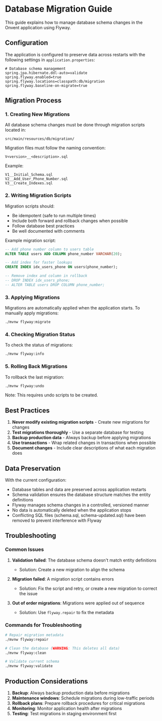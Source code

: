 # Database Migration Guide

This guide explains how to manage database schema changes in the Onvent application using Flyway.

## Configuration

The application is configured to preserve data across restarts with the following settings in `application.properties`:

```properties
# Database schema management
spring.jpa.hibernate.ddl-auto=validate
spring.flyway.enabled=true
spring.flyway.locations=classpath:db/migration
spring.flyway.baseline-on-migrate=true
```

## Migration Process

### 1. Creating New Migrations

All database schema changes must be done through migration scripts located in:
```
src/main/resources/db/migration/
```

Migration files must follow the naming convention:
```
V<version>__<description>.sql
```

Example:
```
V1__Initial_Schema.sql
V2__Add_User_Phone_Number.sql
V3__Create_Indexes.sql
```

### 2. Writing Migration Scripts

Migration scripts should:
- Be idempotent (safe to run multiple times)
- Include both forward and rollback changes when possible
- Follow database best practices
- Be well documented with comments

Example migration script:
```sql
-- Add phone number column to users table
ALTER TABLE users ADD COLUMN phone_number VARCHAR(20);

-- Add index for faster lookups
CREATE INDEX idx_users_phone ON users(phone_number);

-- Remove index and column in rollback
-- DROP INDEX idx_users_phone;
-- ALTER TABLE users DROP COLUMN phone_number;
```

### 3. Applying Migrations

Migrations are automatically applied when the application starts. To manually apply migrations:

```bash
./mvnw flyway:migrate
```

### 4. Checking Migration Status

To check the status of migrations:

```bash
./mvnw flyway:info
```

### 5. Rolling Back Migrations

To rollback the last migration:

```bash
./mvnw flyway:undo
```

Note: This requires undo scripts to be created.

## Best Practices

1. **Never modify existing migration scripts** - Create new migrations for changes
2. **Test migrations thoroughly** - Use a separate database for testing
3. **Backup production data** - Always backup before applying migrations
4. **Use transactions** - Wrap related changes in transactions when possible
5. **Document changes** - Include clear descriptions of what each migration does

## Data Preservation

With the current configuration:
- Database tables and data are preserved across application restarts
- Schema validation ensures the database structure matches the entity definitions
- Flyway manages schema changes in a controlled, versioned manner
- No data is automatically deleted when the application stops
- Conflicting SQL files (schema.sql, schema-updated.sql) have been removed to prevent interference with Flyway

## Troubleshooting

### Common Issues

1. **Validation failed**: The database schema doesn't match entity definitions
   - Solution: Create a new migration to align the schema

2. **Migration failed**: A migration script contains errors
   - Solution: Fix the script and retry, or create a new migration to correct the issue

3. **Out of order migrations**: Migrations were applied out of sequence
   - Solution: Use `flyway.repair` to fix the metadata

### Commands for Troubleshooting

```bash
# Repair migration metadata
./mvnw flyway:repair

# Clean the database (WARNING: This deletes all data)
./mvnw flyway:clean

# Validate current schema
./mvnw flyway:validate
```

## Production Considerations

1. **Backup**: Always backup production data before migrations
2. **Maintenance windows**: Schedule migrations during low-traffic periods
3. **Rollback plans**: Prepare rollback procedures for critical migrations
4. **Monitoring**: Monitor application health after migrations
5. **Testing**: Test migrations in staging environment first